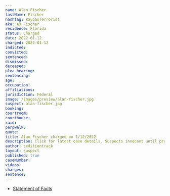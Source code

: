 ```yaml
---
name: Alan Fischer
lastName: Fischer
hashtag: RaybanTerrorist
aka: AJ Fischer
residence: Florida
status: Charged
date: 2022-01-12
charged: 2022-01-12
indicted:
convicted:
sentenced:
dismissed:
deceased:
plea_hearing:
sentencing:
age:
occupation:
affiliations:
jurisdiction: Federal
image: /images/preview/alan-fischer.jpg
suspect: alan-fischer.jpg
booking:
courtroom:
courthouse:
raid:
perpwalk:
quote:
title: Alan Fischer charged on 1/12/2022
description: Click for latest case details. Suspects innocent until proven guilty.
author: seditiontrack
layout: suspect
published: true
caseNumber:
videos:
charges:
sentence:
---
```


- [Statement of Facts](https://storage.courtlistener.com/recap/gov.uscourts.dcd.239196/gov.uscourts.dcd.239196.1.1_2.pdf)
